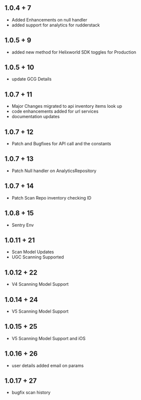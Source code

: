 ## 1.0.4 + 7

* Added Enhancements on null handler
* added support for analytics for rudderstack

## 1.0.5 + 9
* added new method for Helixworld SDK toggles for Production

## 1.0.5 + 10
* update GCG Details

## 1.0.7 + 11
* Major Changes migrated to api inventory items look up
* code enhancements added for url services
* documentation updates

## 1.0.7 + 12
* Patch and Bugfixes for API call and the constants

## 1.0.7 + 13
* Patch Null handler on AnalyticsRepository

## 1.0.7 + 14
* Patch Scan Repo inventory checking ID

## 1.0.8 + 15
* Sentry Env

## 1.0.11 + 21
* Scan Model Updates
* UGC Scanning Supported

## 1.0.12 + 22
* V4 Scanning Model Support

## 1.0.14 + 24
* V5 Scanning Model Support

## 1.0.15 + 25
* V5 Scanning Model Support and iOS

## 1.0.16 + 26
* user details added email on params

## 1.0.17 + 27
* bugfix scan history
